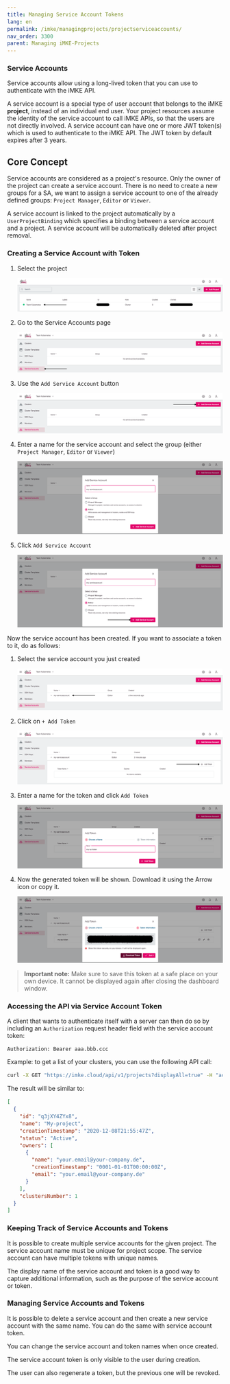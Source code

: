 ```yaml
---
title: Managing Service Account Tokens
lang: en
permalink: /imke/managingprojects/projectserviceaccounts/
nav_order: 3300
parent: Managing iMKE-Projects
---
```


### Service Accounts

Service accounts allow using a long-lived token that you can use to authenticate with the iMKE API.

A service account is a special type of user account that belongs to the iMKE **project**, instead of an individual
end user. Your project resources assume the identity of the service account to call iMKE APIs, so that the users
are not directly involved. A service account can have one or more JWT token(s) which is used to authenticate to the
iMKE API. The JWT token by default expires after 3 years.

## Core Concept

Service accounts are considered as a project's resource. Only the owner of the project can create a service account.
There is no need to create a new groups for a SA, we want to assign a service account to one of the already defined groups:
`Project Manager`, `Editor` or `Viewer`.

A service account is linked to the project automatically by a `UserProjectBinding` which specifies a binding between a
service account and a project. A service account will be automatically deleted after project removal.

### Creating a Service Account with Token

1. Select the project

    ![SA-Projects](sa-projects.png)

1. Go to the Service Accounts page

    ![ServiceAccounts](sa-serviceaccounts.png)

1. Use the `Add Service Account` button

    ![SA-Add](sa-add.png)

1. Enter a name for the service account and select the group (either `Project Manager`, `Editor` or `Viewer`)

    ![SA-Name](sa-name.png)

1. Click `Add Service Account`

    ![SA-Add-SA](sa-add-sa.png)

Now the service account has been created. If you want to associate a token to it, do as follows:

1. Select the service account you just created

    ![SA-Select](sa-select.png)

1. Click on `+ Add Token`

    ![SA-Add-Token](sa-add-token.png)

1. Enter a name for the token and click `Add Token`

    ![SA-Tokenname](sa-tokenname.png)

1. Now the generated token will be shown. Download it using the Arrow icon or copy it.

    ![SA-Tokenshown](sa-tokenshown.png)

 > **Important note:** Make sure to save this token at a safe place on your own device. It cannot be displayed again after closing the dashboard window.

### Accessing the API via Service Account Token

A client that wants to authenticate itself with a server can then do so by including an `Authorization` request header
field with the service account token:

```HTTP
Authorization: Bearer aaa.bbb.ccc
```

Example: to get a list of your clusters, you can use the following API call:

```bash
curl -X GET "https://imke.cloud/api/v1/projects?displayAll=true" -H "accept: application/json" -H "authorization: Bearer eyJhbXxXXxXxX..."  | jq
```

The result will be similar to:

```json
[
  {
    "id": "q3jXY4ZYx8",
    "name": "My-project",
    "creationTimestamp": "2020-12-08T21:55:47Z",
    "status": "Active",
    "owners": [
      {
        "name": "your.email@your-company.de",
        "creationTimestamp": "0001-01-01T00:00:00Z",
        "email": "your.email@your-company.de"
      }
    ],
    "clustersNumber": 1
  }
]
```

### Keeping Track of Service Accounts and Tokens

It is possible to create multiple service accounts for the given project. The service account name must be unique for
project scope. The service account can have multiple tokens with unique names.

The display name of the service account and token is a good way to capture additional information, such as the purpose of
the service account or token.

### Managing Service Accounts and Tokens

It is possible to delete a service account and then create a new service account with the same name. You can do the same
with service account token.

You can change the service account and token names when once created.

The service account token is only visible to the user during creation.

The user can also regenerate a token, but the previous one will be revoked.
